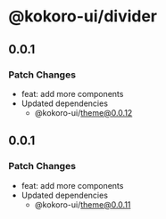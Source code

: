 # @kokoro-ui/divider

## 0.0.1

### Patch Changes

- feat: add more components
- Updated dependencies
  - @kokoro-ui/theme@0.0.12

## 0.0.1

### Patch Changes

- feat: add more components
- Updated dependencies
  - @kokoro-ui/theme@0.0.11
